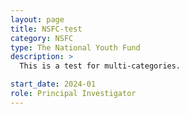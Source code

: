 ```yaml
---
layout: page
title: NSFC-test
category: NSFC
type: The National Youth Fund
description: >
  This is a test for multi-categories.

start_date: 2024-01
role: Principal Investigator
---
```

